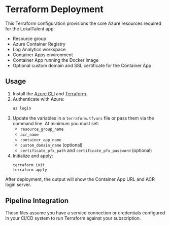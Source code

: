 # Terraform Deployment

This Terraform configuration provisions the core Azure resources required for the LokalTalent app:

- Resource group
- Azure Container Registry
- Log Analytics workspace
- Container Apps environment
- Container App running the Docker image
- Optional custom domain and SSL certificate for the Container App

## Usage

1. Install the [Azure CLI](https://learn.microsoft.com/cli/azure/install-azure-cli) and [Terraform](https://developer.hashicorp.com/terraform/downloads).
2. Authenticate with Azure:
   ```bash
   az login
   ```
3. Update the variables in a `terraform.tfvars` file or pass them via the command line. At minimum you must set:
   - `resource_group_name`
   - `acr_name`
   - `container_app_name`
   - `custom_domain_name` (optional)
   - `certificate_pfx_path` and `certificate_pfx_password` (optional)
4. Initialize and apply:
   ```bash
   terraform init
   terraform apply
   ```

After deployment, the output will show the Container App URL and ACR login server.

## Pipeline Integration

These files assume you have a service connection or credentials configured in your CI/CD system to run Terraform against your subscription.
